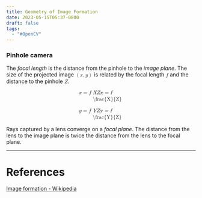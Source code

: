 ```yaml
---
title: Geometry of Image Formation
date: 2023-05-15T05:37-0800
draft: false
tags:
  - "#OpenCV"
---
```

### Pinhole camera

The _focal length_ is the distance from the pinhole to the _image plane_. The size of the projected image <math display="inline" xmlns="http://www.w3.org/1998/Math/MathML"><semantics><mrow><mo stretchy="true" form="prefix">(</mo><mi>x</mi><mo>,</mo><mi>y</mi><mo stretchy="true" form="postfix">)</mo></mrow><annotation encoding="application/x-tex">(x,y)</annotation></semantics></math> is related by the focal length <math display="inline" xmlns="http://www.w3.org/1998/Math/MathML"><semantics><mi>f</mi><annotation encoding="application/x-tex">f</annotation></semantics></math> and the distance to the pinhole <math display="inline" xmlns="http://www.w3.org/1998/Math/MathML"><semantics><mi>Z</mi><annotation encoding="application/x-tex">Z</annotation></semantics></math>.

<math display="block" xmlns="http://www.w3.org/1998/Math/MathML"><semantics><mrow><mi>x</mi><mo>=</mo><mi>f</mi><mo>*</mo><mfrac><mi>X</mi><mi>Z</mi></mfrac></mrow><annotation encoding="application/x-tex">x = f*\frac{X}{Z}</annotation></semantics></math>

<math display="block" xmlns="http://www.w3.org/1998/Math/MathML"><semantics><mrow><mi>y</mi><mo>=</mo><mi>f</mi><mo>*</mo><mfrac><mi>Y</mi><mi>Z</mi></mfrac></mrow><annotation encoding="application/x-tex">y = f*\frac{Y}{Z}</annotation></semantics></math>

Rays captured by a lens converge on a _focal plane_.  The distance from the lens to the image plane is twice the distance from the lens to the focal plane.

---
# References

[Image formation - Wikipedia](https://en.wikipedia.org/wiki/Image_formation)
